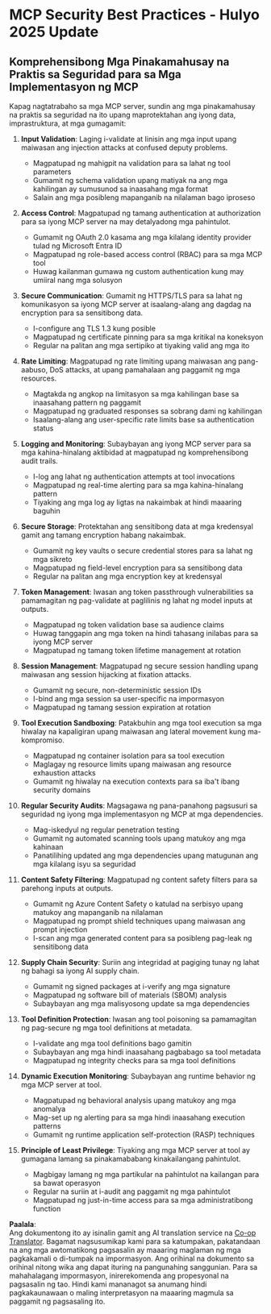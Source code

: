 <!--
CO_OP_TRANSLATOR_METADATA:
{
  "original_hash": "c3f4ea5732d64bf965e8aa2907759709",
  "translation_date": "2025-07-17T08:54:52+00:00",
  "source_file": "02-Security/mcp-security-best-practices-2025.md",
  "language_code": "tl"
}
-->
# MCP Security Best Practices - Hulyo 2025 Update

## Komprehensibong Mga Pinakamahusay na Praktis sa Seguridad para sa Mga Implementasyon ng MCP

Kapag nagtatrabaho sa mga MCP server, sundin ang mga pinakamahusay na praktis sa seguridad na ito upang maprotektahan ang iyong data, imprastruktura, at mga gumagamit:

1. **Input Validation**: Laging i-validate at linisin ang mga input upang maiwasan ang injection attacks at confused deputy problems.
   - Magpatupad ng mahigpit na validation para sa lahat ng tool parameters
   - Gumamit ng schema validation upang matiyak na ang mga kahilingan ay sumusunod sa inaasahang mga format
   - Salain ang mga posibleng mapanganib na nilalaman bago iproseso

2. **Access Control**: Magpatupad ng tamang authentication at authorization para sa iyong MCP server na may detalyadong mga pahintulot.
   - Gumamit ng OAuth 2.0 kasama ang mga kilalang identity provider tulad ng Microsoft Entra ID
   - Magpatupad ng role-based access control (RBAC) para sa mga MCP tool
   - Huwag kailanman gumawa ng custom authentication kung may umiiral nang mga solusyon

3. **Secure Communication**: Gumamit ng HTTPS/TLS para sa lahat ng komunikasyon sa iyong MCP server at isaalang-alang ang dagdag na encryption para sa sensitibong data.
   - I-configure ang TLS 1.3 kung posible
   - Magpatupad ng certificate pinning para sa mga kritikal na koneksyon
   - Regular na palitan ang mga sertipiko at tiyaking valid ang mga ito

4. **Rate Limiting**: Magpatupad ng rate limiting upang maiwasan ang pang-aabuso, DoS attacks, at upang pamahalaan ang paggamit ng mga resources.
   - Magtakda ng angkop na limitasyon sa mga kahilingan base sa inaasahang pattern ng paggamit
   - Magpatupad ng graduated responses sa sobrang dami ng kahilingan
   - Isaalang-alang ang user-specific rate limits base sa authentication status

5. **Logging and Monitoring**: Subaybayan ang iyong MCP server para sa mga kahina-hinalang aktibidad at magpatupad ng komprehensibong audit trails.
   - I-log ang lahat ng authentication attempts at tool invocations
   - Magpatupad ng real-time alerting para sa mga kahina-hinalang pattern
   - Tiyaking ang mga log ay ligtas na nakaimbak at hindi maaaring baguhin

6. **Secure Storage**: Protektahan ang sensitibong data at mga kredensyal gamit ang tamang encryption habang nakaimbak.
   - Gumamit ng key vaults o secure credential stores para sa lahat ng mga sikreto
   - Magpatupad ng field-level encryption para sa sensitibong data
   - Regular na palitan ang mga encryption key at kredensyal

7. **Token Management**: Iwasan ang token passthrough vulnerabilities sa pamamagitan ng pag-validate at paglilinis ng lahat ng model inputs at outputs.
   - Magpatupad ng token validation base sa audience claims
   - Huwag tanggapin ang mga token na hindi tahasang inilabas para sa iyong MCP server
   - Magpatupad ng tamang token lifetime management at rotation

8. **Session Management**: Magpatupad ng secure session handling upang maiwasan ang session hijacking at fixation attacks.
   - Gumamit ng secure, non-deterministic session IDs
   - I-bind ang mga session sa user-specific na impormasyon
   - Magpatupad ng tamang session expiration at rotation

9. **Tool Execution Sandboxing**: Patakbuhin ang mga tool execution sa mga hiwalay na kapaligiran upang maiwasan ang lateral movement kung ma-kompromiso.
   - Magpatupad ng container isolation para sa tool execution
   - Maglagay ng resource limits upang maiwasan ang resource exhaustion attacks
   - Gumamit ng hiwalay na execution contexts para sa iba't ibang security domains

10. **Regular Security Audits**: Magsagawa ng pana-panahong pagsusuri sa seguridad ng iyong mga implementasyon ng MCP at mga dependencies.
    - Mag-iskedyul ng regular penetration testing
    - Gumamit ng automated scanning tools upang matukoy ang mga kahinaan
    - Panatilihing updated ang mga dependencies upang matugunan ang mga kilalang isyu sa seguridad

11. **Content Safety Filtering**: Magpatupad ng content safety filters para sa parehong inputs at outputs.
    - Gumamit ng Azure Content Safety o katulad na serbisyo upang matukoy ang mapanganib na nilalaman
    - Magpatupad ng prompt shield techniques upang maiwasan ang prompt injection
    - I-scan ang mga generated content para sa posibleng pag-leak ng sensitibong data

12. **Supply Chain Security**: Suriin ang integridad at pagiging tunay ng lahat ng bahagi sa iyong AI supply chain.
    - Gumamit ng signed packages at i-verify ang mga signature
    - Magpatupad ng software bill of materials (SBOM) analysis
    - Subaybayan ang mga malisyosong update sa mga dependencies

13. **Tool Definition Protection**: Iwasan ang tool poisoning sa pamamagitan ng pag-secure ng mga tool definitions at metadata.
    - I-validate ang mga tool definitions bago gamitin
    - Subaybayan ang mga hindi inaasahang pagbabago sa tool metadata
    - Magpatupad ng integrity checks para sa mga tool definitions

14. **Dynamic Execution Monitoring**: Subaybayan ang runtime behavior ng mga MCP server at tool.
    - Magpatupad ng behavioral analysis upang matukoy ang mga anomalya
    - Mag-set up ng alerting para sa mga hindi inaasahang execution patterns
    - Gumamit ng runtime application self-protection (RASP) techniques

15. **Principle of Least Privilege**: Tiyaking ang mga MCP server at tool ay gumagana lamang sa pinakamababang kinakailangang pahintulot.
    - Magbigay lamang ng mga partikular na pahintulot na kailangan para sa bawat operasyon
    - Regular na suriin at i-audit ang paggamit ng mga pahintulot
    - Magpatupad ng just-in-time access para sa mga administratibong function

**Paalala**:  
Ang dokumentong ito ay isinalin gamit ang AI translation service na [Co-op Translator](https://github.com/Azure/co-op-translator). Bagamat nagsusumikap kami para sa katumpakan, pakatandaan na ang mga awtomatikong pagsasalin ay maaaring maglaman ng mga pagkakamali o di-tumpak na impormasyon. Ang orihinal na dokumento sa orihinal nitong wika ang dapat ituring na pangunahing sanggunian. Para sa mahahalagang impormasyon, inirerekomenda ang propesyonal na pagsasalin ng tao. Hindi kami mananagot sa anumang hindi pagkakaunawaan o maling interpretasyon na maaaring magmula sa paggamit ng pagsasaling ito.